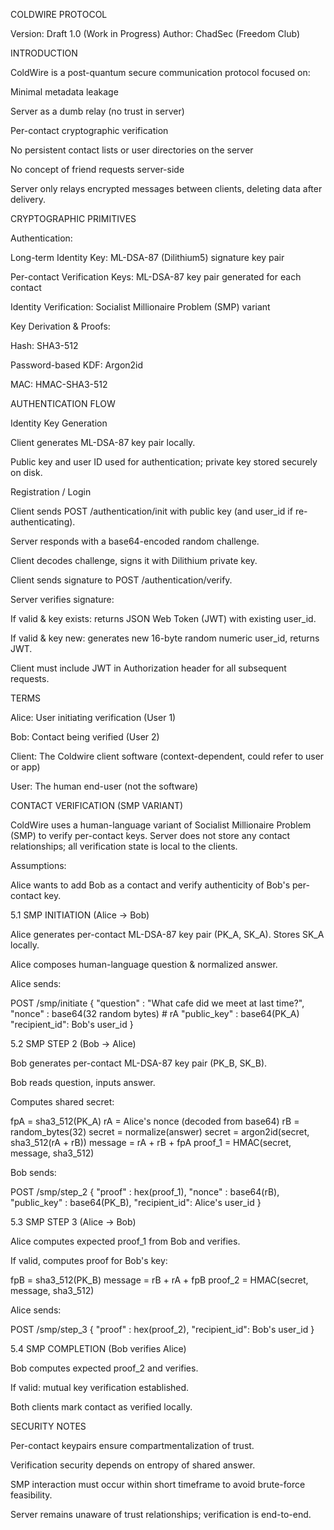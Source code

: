 COLDWIRE PROTOCOL

Version: Draft 1.0 (Work in Progress)
Author: ChadSec (Freedom Club)

INTRODUCTION

ColdWire is a post-quantum secure communication protocol focused on:

Minimal metadata leakage

Server as a dumb relay (no trust in server)

Per-contact cryptographic verification

No persistent contact lists or user directories on the server

No concept of friend requests server-side

Server only relays encrypted messages between clients, deleting data after delivery.

CRYPTOGRAPHIC PRIMITIVES

Authentication:

Long-term Identity Key: ML-DSA-87 (Dilithium5) signature key pair

Per-contact Verification Keys: ML-DSA-87 key pair generated for each contact

Identity Verification: Socialist Millionaire Problem (SMP) variant

Key Derivation & Proofs:

Hash: SHA3-512

Password-based KDF: Argon2id

MAC: HMAC-SHA3-512

AUTHENTICATION FLOW

Identity Key Generation

Client generates ML-DSA-87 key pair locally.

Public key and user ID used for authentication; private key stored securely on disk.

Registration / Login

Client sends POST /authentication/init with public key (and user_id if re-authenticating).

Server responds with a base64-encoded random challenge.

Client decodes challenge, signs it with Dilithium private key.

Client sends signature to POST /authentication/verify.

Server verifies signature:

If valid & key exists: returns JSON Web Token (JWT) with existing user_id.

If valid & key new: generates new 16-byte random numeric user_id, returns JWT.

Client must include JWT in Authorization header for all subsequent requests.

TERMS

Alice: User initiating verification (User 1)

Bob: Contact being verified (User 2)

Client: The Coldwire client software (context-dependent, could refer to user or app)

User: The human end-user (not the software)

CONTACT VERIFICATION (SMP VARIANT)

ColdWire uses a human-language variant of Socialist Millionaire Problem (SMP) to verify per-contact keys.
Server does not store any contact relationships; all verification state is local to the clients.

Assumptions:

Alice wants to add Bob as a contact and verify authenticity of Bob's per-contact key.

5.1 SMP INITIATION (Alice → Bob)

Alice generates per-contact ML-DSA-87 key pair (PK_A, SK_A). Stores SK_A locally.

Alice composes human-language question & normalized answer.

Alice sends:

POST /smp/initiate
{
  "question"    : "What cafe did we meet at last time?",
  "nonce"       : base64(32 random bytes)  # rA
  "public_key"  : base64(PK_A)
  "recipient_id": Bob's user_id
}

5.2 SMP STEP 2 (Bob → Alice)

Bob generates per-contact ML-DSA-87 key pair (PK_B, SK_B).

Bob reads question, inputs answer.

Computes shared secret:

fpA = sha3_512(PK_A)
rA  = Alice's nonce (decoded from base64)
rB  = random_bytes(32)
secret = normalize(answer)
secret = argon2id(secret, sha3_512(rA + rB))
message = rA + rB + fpA
proof_1 = HMAC(secret, message, sha3_512)

Bob sends:

POST /smp/step_2
{
  "proof"       : hex(proof_1),
  "nonce"       : base64(rB),
  "public_key"  : base64(PK_B),
  "recipient_id": Alice's user_id
}

5.3 SMP STEP 3 (Alice → Bob)

Alice computes expected proof_1 from Bob and verifies.

If valid, computes proof for Bob's key:

fpB = sha3_512(PK_B)
message = rB + rA + fpB
proof_2 = HMAC(secret, message, sha3_512)

Alice sends:

POST /smp/step_3
{
  "proof"       : hex(proof_2),
  "recipient_id": Bob's user_id
}

5.4 SMP COMPLETION (Bob verifies Alice)

Bob computes expected proof_2 and verifies.

If valid: mutual key verification established.

Both clients mark contact as verified locally.

SECURITY NOTES

Per-contact keypairs ensure compartmentalization of trust.

Verification security depends on entropy of shared answer.

SMP interaction must occur within short timeframe to avoid brute-force feasibility.

Server remains unaware of trust relationships; verification is end-to-end.



